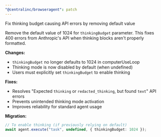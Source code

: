 ```yaml
---
"@centralinc/browseragent": patch
---
```


Fix thinking budget causing API errors by removing default value

Remove the default value of 1024 for `thinkingBudget` parameter. This fixes 400 errors from Anthropic's API when thinking blocks aren't properly formatted.

**Changes:**
- `thinkingBudget` no longer defaults to 1024 in computerUseLoop
- Thinking mode is now disabled by default (when undefined)
- Users must explicitly set `thinkingBudget` to enable thinking

**Fixes:**
- Resolves "Expected `thinking` or `redacted_thinking`, but found `text`" API errors
- Prevents unintended thinking mode activation
- Improves reliability for standard agent usage

**Migration:**
```typescript
// To enable thinking (if previously relying on default)
await agent.execute("task", undefined, { thinkingBudget: 1024 });
```
